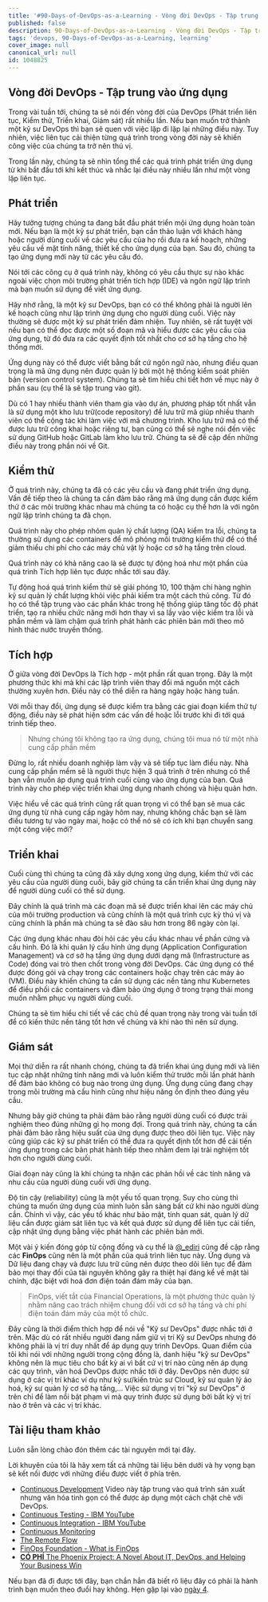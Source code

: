 ```yaml
---
title: '#90-Days-of-DevOps-as-a-Learning - Vòng đời DevOps - Tập trung vào ứng dụng - Ngày 3'
published: false
description: 90-Days-of-DevOps-as-a-Learning - Vòng đời DevOps - Tập trung vào ứng dụng
tags: 'devops, 90-Days-of-DevOps-as-a-Learning, learning'
cover_image: null
canonical_url: null
id: 1048825
---
```


## Vòng đời DevOps - Tập trung vào ứng dụng

Trong vài tuần tới, chúng ta sẽ nói đến vòng đời của DevOps (Phát triển liên tục, Kiểm thử, Triển khai, Giám sát) rất nhiều lần. Nếu bạn muốn trở thành một kỹ sư DevOps thì bạn sẽ quen với việc lặp đi lặp lại những điều này. Tuy nhiên, việc liên tục cải thiện từng quá trình trong vòng đời này sẽ khiến công việc của chúng ta trở nên thú vị.

Trong lần này, chúng ta sẽ nhìn tổng thể các quá trình phát triển ứng dụng từ khi bắt đầu tới khi kết thúc và nhắc lại điều này nhiều lần như một vòng lặp liên tục.

## Phát triển

Hãy tưởng tượng chúng ta đang bắt đầu phát triển mội ứng dụng hoàn toàn mới. Nếu bạn là một kỹ sư phát triển, bạn cần thảo luận với khách hàng hoặc người dùng cuối về các yêu cầu của họ rồi đưa ra kế hoạch, những yêu cầu về mặt tính năng, thiết kế cho ứng dụng của bạn. Sau đó, chúng ta tạo ứng dụng mới này từ các yêu cầu đó.

Nói tới các công cụ ở quá trình này, không có yêu cầu thực sự nào khác ngoài việc chọn môi trường phát triển tích hợp (IDE) và ngôn ngữ lập trình mà bạn muốn sử dụng để viết ứng dụng.

Hãy nhớ rằng, là một kỹ sư DevOps, bạn có có thể không phải là người lên kế hoạch cũng như lập trình ứng dụng cho người dùng cuối. Việc này thường sẽ được một kỹ sư phát triển đảm nhiện. Tuy nhiên, sẽ rất tuyệt vời nếu bạn có thể đọc được một số đoạn mã và hiểu được các yêu cầu của ứng dụng, từ đó đưa ra các quyết định tốt nhất cho cơ sở hạ tầng cho hệ thống mới.

Ứng dụng này có thể được viết bằng bất cứ ngôn ngữ nào, nhưng điều quan trọng là mã ứng dụng nên được quản lý bởi một hệ thống kiểm soát phiên bản (version control system). Chúng ta sẽ tìm hiểu chi tiết hơn về mục này ở phần sau (cụ thể là sẽ tập trung vào git).

Dù có 1 hay nhiều thành viên tham gia vào dự án, phương pháp tốt nhất vẫn là sử dụng một kho lưu trữ(code repository) để lưu trữ mã giúp nhiều thanh viên có thể cộng tác khi làm việc với mã chương trình. Kho lưu trữ mã có thể được lưu trữ công khai hoặc riêng tư, bạn cũng có thể sẽ nghe nói đến việc sử dụng GitHub hoặc GitLab làm kho lưu trữ. Chúng ta sẽ đề cập đến những điều này trong phần nói về Git.

## Kiểm thử

Ở quá trình này, chúng ta đã có các yêu cầu và đang phát triển ứng dụng. Vấn đề tiếp theo là chúng ta cần đảm bảo rằng mã ứng dụng cần được kiểm thử ở các môi trường khác nhau mà chúng ta có hoặc cụ thể hơn là với ngôn ngữ lập trình chúng ta đã chọn.

Quá trình này cho phép nhóm quản lý chất lượng (QA) kiểm tra lỗi, chúng ta thường sử dụng các containers để mô phỏng môi trường kiểm thử để có thể giảm thiểu chi phí cho các máy chủ vật lý hoặc cơ sở hạ tầng trên cloud.

Quá trình này có khả năng cao là sẽ được tự động hoá như một phần của quá trình Tích hợp liên tục được nhắc tới sau đây.

Tự động hoá quá trình kiểm thử sẽ giải phóng 10, 100 thậm chí hàng nghìn kỹ sư quản lý chất lượng khỏi việc phải kiểm tra một cách thủ công. Từ đó họ có thể tập trung vào các phần khác trong hệ thống giúp tăng tốc độ phát triển, tạo ra nhiều chức năng mới hơn thay vì sa lầy vào việc kiểm tra lỗi và phần mềm và làm chậm quá trình phát hành các phiên bản mới theo mô hình thác nước truyền thống.

## Tích hợp

Ở giữa vòng đời DevOps là Tích hợp - một phần rất quan trọng. Đây là một phương thức khi mà khi các lập trình viên thay đổi mã nguồn một cách thường xuyên hơn. Điều này có thể diễn ra hàng ngày hoặc hàng tuần.

Với mỗi thay đổi, ứng dụng sẽ được kiểm tra bằng các giai đoạn kiểm thử tự động, điều này sẽ phát hiện sớm các vấn đề hoặc lỗi trước khi đi tới quá trình tiếp theo.

> Nhưng chúng tôi không tạo ra ứng dụng, chúng tôi mua nó từ một nhà cung cấp phần mềm 

Đừng lo, rất nhiều doanh nghiệp làm vậy và sẽ tiếp tục làm điều này. Nhà cung cấp phần mềm sẽ là người thực hiện 3 quá trình ở trên nhưng có thể bạn vẫn muốn áp dụng quá trình cuối cùng vào ứng dụng của bạn. Quá trình này cho phép việc triển khai ứng dụng nhanh chóng và hiệu quản hơn.

Việc hiểu về các quá trình cũng rất quan trọng vì có thể bạn sẽ mua các ứng dụng từ nhà cung cấp ngày hôm nay, nhưng không chắc bạn sẽ làm điều tương tự vào ngày mai, hoặc có thể nó sẽ có ích khi bạn chuyển sang một công việc mới?

## Triển khai

Cuối cùng thì chúng ta cũng đã xây dựng xong ứng dụng, kiểm thử với các yêu cầu của người dùng cuối, bây giờ chúng ta cần triển khai ứng dụng này để người dùng cuối có thể sử dụng.

Đây chính là quá trình mà các đoạn mã sẽ được triển khai lên các máy chủ của môi trường production và cũng chính là một quá trình cực kỳ thú vị và cũng chính là phần mà chúng ta sẽ đào sâu hơn trong 86 ngày còn lại. 

Các ứng dụng khác nhau đòi hỏi các yêu cầu khác nhau về phần cứng và cấu hình. Đó là khi quản lý cấu hình ứng dụng (Application Configuration Management) và cơ sở hạ tầng ứng dụng dưới dạng mã (Infrastructure as Code) đóng vai trò then chốt trong vòng đời DevOps. Các ứng dụng có thể được đóng gói và chạy trong các containers hoặc chạy trên các máy ảo (VM). Điều này khiến chúng ta cần sử dụng các nền tảng như Kubernetes để điều phối các containers và đảm bảo ứng dụng ở trong trạng thái mong muốn nhằm phục vụ người dùng cuối.

Chúng ta sẽ tìm hiểu chi tiết về các chủ đề quan trọng này trong vài tuần tới để có kiến thức nền tảng tốt hơn về chúng và khi nào thì nên sử dụng.

## Giám sát

Mọi thứ diễn ra rất nhanh chóng, chúng ta đã triển khai úng dụng mới và liên tục cập nhật những tính năng mới và luôn kiểm thử trước mỗi lần phát hành để đảm bảo không có bug nào trong ứng dụng. Ứng dụng cũng đang chạy trong môi trường mà cấu hình cũng như hiệu năng ổn định theo đúng yêu cầu.

Nhưng bây giờ chúng ta phải đảm bảo rằng người dùng cuối có được trải nghiệm theo đúng những gì họ mong đợi. Trong quá trình này, chúng ta cần phải đảm bảo rằng hiệu suất của ứng dụng được theo dõi liên tục. Việc này cũng giúp các kỹ sư phát triển có thể đưa ra quyết định tốt hơn để cải tiến ứng dụng trong các bản phát hành tiếp theo nhằm đem lại trải nghiệm tốt hơn cho người dùng cuối.

Giai đoạn này cũng là khi chúng ta nhận các phản hồi về các tính năng và nhu cầu của người dùng cuối với ứng dụng.

Độ tin cậy (reliability) cũng là một yếu tố quan trọng. Suy cho cùng thì chúng ta muốn ứng dụng của mình luôn sẵn sàng bất cứ khi nào người dùng cần. Chính vì vậy, các yếu tố khác như bảo mật, tính quan sát, quản lý dữ liệu cần được giám sát liên tục và kết quả được sử dụng để liên tục cải tiến, cập nhật ứng dụng bằng việc phát hành các phiên bản mới.

Một vài ý kiến đóng góp từ cộng đồng và cụ thể là [@\_ediri](https://twitter.com/_ediri) cũng đề cập rằng các **FinOps** cũng nên là một phần của quá trình liên tục này. Ứng dụng và Dữ liệu đang chạy và được lưu trữ cũng nên được theo dõi liên tục để đảm bảo mọi thay đổi của tài nguyên không gây ra thiệt hại đáng kể về mặt tài chính, đặc biệt với hoá đơn điện toán đám mây của bạn.

> FinOps, viết tắt của Financial Operations, là một phương thức quản lý nhằm nâng cao trách nhiệm chung đối với cơ sở hạ tầng và chi phí điện toán đám mây của một tổ chức.

Đây cũng là thời điểm thích hợp để nói về "Kỹ sư DevOps" được nhắc tới ở trên. Mặc dù có rất nhiều người đang nắm giữ vị trí Kỹ sư DevOps nhưng đó không phải là vị trí duy nhất để áp dụng quy trình DevOps. Quan điểm của tôi khi nói với những người trong cộng đồng là, danh hiệu "kỹ sư DevOps" không nên là mục tiêu cho bất kỳ ai vì bất cứ vị trí nào cũng nên áp dụng các quy trình, văn hoá DevOps được nhắc tới ở đây. DevOps nên được sử dụng ở các vị trí khác ví dụ như kỹ sư/kiến trúc sư Cloud, kỹ sư quản lý ảo hoá, kỹ sư quản lý cơ sở hạ tầng,... Việc sử dụng vị trí "kỹ sư DevOps" ở trên chỉ để làm nổi bật phạm vi mà quy trình được sử dụng bởi bất kỳ vị trí nào ở trên và các vị trí khác.

## Tài liệu tham khảo

Luôn sẵn lòng chào đón thêm các tài nguyên mới tại đây.

Lời khuyên của tôi là hãy xem tất cả những tài liệu bên dưới và hy vọng bạn sẽ kết nối được với những điều được viết ở phía trên.

- [Continuous Development](https://www.youtube.com/watch?v=UnjwVYAN7Ns) Video này tập trung vào quá trình sản xuất nhưng văn hóa tinh gọn có thể được áp dụng một cách chặt chẽ với DevOps.
- [Continuous Testing - IBM YouTube](https://www.youtube.com/watch?v=RYQbmjLgubM)
- [Continuous Integration - IBM YouTube](https://www.youtube.com/watch?v=1er2cjUq1UI)
- [Continuous Monitoring](https://www.youtube.com/watch?v=Zu53QQuYqJ0)
- [The Remote Flow](https://www.notion.so/The-Remote-Flow-d90982e77a144f4f990c135f115f41c6)
- [FinOps Foundation - What is FinOps](https://www.finops.org/introduction/what-is-finops/)
- [**CÓ PHÍ** The Phoenix Project: A Novel About IT, DevOps, and Helping Your Business Win](https://www.amazon.com/Phoenix-Project-DevOps-Helping-Business/dp/1942788290/)

Nếu bạn đã đi được tới đây, bạn chắn hẳn đã biết rõ liệu đây có phải là hành trình bạn muốn theo đuổi hay không. Hẹn gặp lại vào [ngày 4](day04.md).
